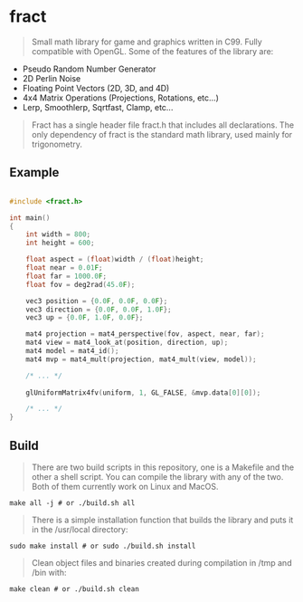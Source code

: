 # fract

> Small math library for game and graphics written in C99. Fully
> compatible with OpenGL. Some of the features of the library are: 

* Pseudo Random Number Generator
* 2D Perlin Noise 
* Floating Point Vectors (2D, 3D, and 4D)
* 4x4 Matrix Operations (Projections, Rotations, etc...)
* Lerp, Smoothlerp, Sqrtfast, Clamp, etc...

> Fract has a single header file fract.h that includes all declarations. The only
> dependency of fract is the standard math library, used mainly for
> trigonometry.

## Example

```C

#include <fract.h>

int main()
{
    int width = 800;
    int height = 600;

    float aspect = (float)width / (float)height;
    float near = 0.01F;
    float far = 1000.0F;
    float fov = deg2rad(45.0F);

    vec3 position = {0.0F, 0.0F, 0.0F};
    vec3 direction = {0.0F, 0.0F, 1.0F};
    vec3 up = {0.0F, 1.0F, 0.0F};

    mat4 projection = mat4_perspective(fov, aspect, near, far);
    mat4 view = mat4_look_at(position, direction, up);
    mat4 model = mat4_id();
    mat4 mvp = mat4_mult(projection, mat4_mult(view, model));

    /* ... */
    
    glUniformMatrix4fv(uniform, 1, GL_FALSE, &mvp.data[0][0]);

    /* ... */
}

```

## Build

> There are two build scripts in this repository, one is a Makefile and the
> other a shell script. You can compile the library with any of the two.
> Both of them currently work on Linux and MacOS.

```shell
make all -j # or ./build.sh all
```
> There is a simple installation function that builds the
> library and puts it in the /usr/local directory:

```shell
sudo make install # or sudo ./build.sh install
```

> Clean object files and binaries created during compilation in /tmp 
> and /bin with:

```shell
make clean # or ./build.sh clean
```

